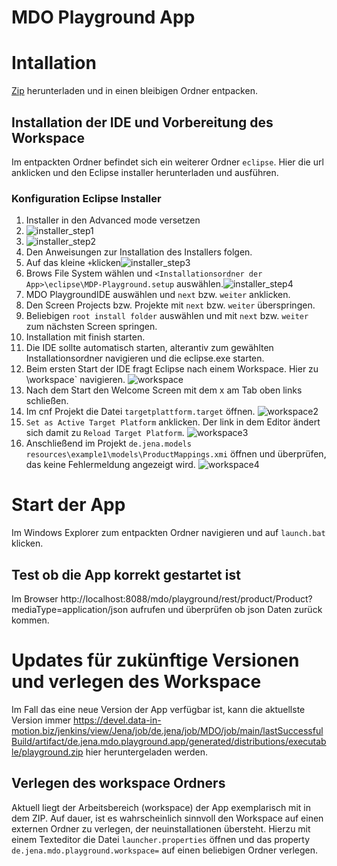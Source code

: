 # MDO Playground App

# Intallation

[Zip](https://devel.data-in-motion.biz/jenkins/view/Jena/job/de.jena/job/MDO/job/main/lastSuccessfulBuild/artifact/de.jena.mdo.playground.app/generated/distributions/executable/playground.zip) herunterladen und in einen bleibigen Ordner entpacken.

## Installation der IDE und Vorbereitung des Workspace

Im entpackten Ordner befindet sich ein weiterer Ordner `eclipse`. Hier die url anklicken und den Eclipse installer herunterladen und ausführen.

### Konfiguration Eclipse Installer

1. Installer in den Advanced mode versetzen
2. ![installer_step1](eclipse/images/installer_step1.png)
3. ![installer_step2](eclipse/images/installer_step2.png)
4. Den Anweisungen zur Installation des Installers folgen.
5. Auf das kleine `+`klicken![installer_step3](eclipse/images/installer_step3.png) 
6. Brows File System wählen und `<Installationsordner der App>\eclipse\MDP-Playground.setup` auswählen.![installer_step4](eclipse/images/installer_step4.png)
7. MDO PlaygroundIDE auswählen und `next` bzw. `weiter` anklicken.
8. Den Screen Projects bzw. Projekte mit `next` bzw. `weiter` überspringen.
9. Beliebigen `root install folder` auswählen und mit `next` bzw. `weiter` zum nächsten Screen springen.
10. Installation mit finish starten.
11. Die IDE sollte automatisch starten, alterantiv zum gewählten Installationsordner navigieren und die eclipse.exe starten.
12. Beim ersten Start der IDE fragt Eclipse nach einem Workspace. Hier zu <Installationsordner der App>\workspace` navigieren. ![workspace](eclipse/images/workspace.png)
13. Nach dem Start den Welcome Screen mit dem x am Tab oben links schließen.
14. Im cnf Projekt die Datei `targetplattform.target` öffnen. ![workspace2](eclipse/images/workspace2.png)
15. `Set as Active Target Platform` anklicken. Der link in dem Editor ändert sich damit zu `Reload Target Platform`. ![workspace3](eclipse/images/workspace3.png)
16. Anschließend im Projekt `de.jena.models` `resources\example1\models\ProductMappings.xmi` öffnen und überprüfen, das keine Fehlermeldung angezeigt wird. ![workspace4](eclipse/images/workspace4.png)

# Start der App

Im Windows Explorer zum entpackten Ordner navigieren und auf `launch.bat` klicken.

## Test ob die App korrekt gestartet ist

Im Browser http://localhost:8088/mdo/playground/rest/product/Product?mediaType=application/json aufrufen und überprüfen ob json Daten zurück kommen.

# Updates für zukünftige Versionen und verlegen des Workspace

Im Fall das eine neue Version der App verfügbar ist, kann die aktuellste Version immer https://devel.data-in-motion.biz/jenkins/view/Jena/job/de.jena/job/MDO/job/main/lastSuccessfulBuild/artifact/de.jena.mdo.playground.app/generated/distributions/executable/playground.zip hier heruntergeladen werden. 

## Verlegen des workspace Ordners

Aktuell liegt  der Arbeitsbereich (workspace) der App exemplarisch mit in dem ZIP. Auf dauer, ist es wahrscheinlich sinnvoll den Workspace auf einen externen Ordner zu verlegen, der neuinstallationen übersteht. Hierzu mit einem Texteditor die Datei `launcher.properties` öffnen und das property `de.jena.mdo.playground.workspace=` auf einen beliebigen Ordner verlegen. 

